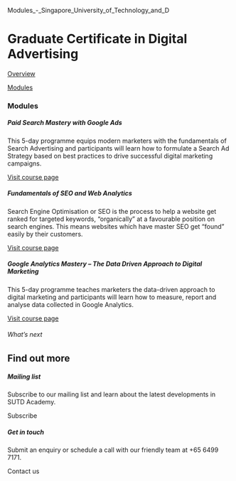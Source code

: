 Modules_-_Singapore_University_of_Technology_and_D



Graduate Certificate in Digital Advertising
===========================================

[Overview](/course/digital-advertising/#tabs)

[Modules](/course/digital-advertising/modules/#tabs)

### Modules

##### **Paid Search Mastery with Google Ads**

This 5-day programme equips modern marketers with the fundamentals of Search Advertising and participants will learn how to formulate a Search Ad Strategy based on best practices to drive successful digital marketing campaigns.

[Visit course page](/course/paid-search-mastery-with-google-ads)

##### **Fundamentals of SEO and Web Analytics**

Search Engine Optimisation or SEO is the process to help a website get ranked for targeted keywords, “organically” at a favourable position on search engines. This means websites which have master SEO get “found” easily by their customers.

[Visit course page](/course/fundamentals-of-seo-and-web-analytics)

##### **Google Analytics Mastery – The Data Driven Approach to Digital Marketing**

This 5-day programme teaches marketers the data-driven approach to digital marketing and participants will learn how to measure, report and analyse data collected in Google Analytics.

[Visit course page](/course/google-analytics-mastery-the-data-driven-approach-to-digital-marketing)

###### What’s next

Find out more
-------------

##### Mailing list

Subscribe to our mailing list and learn about the latest developments in SUTD Academy.

Subscribe

##### Get in touch

Submit an enquiry or schedule a call with our friendly team at +65 6499 7171.

Contact us

